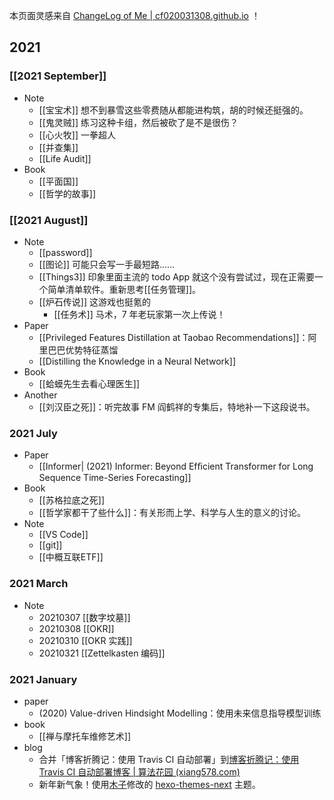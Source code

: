 本页面灵感来自  [ChangeLog of Me | cf020031308.github.io](https://cf020031308.github.io/changelog.html) ！

## 2021

### [[2021 September]]

- Note
	- [[宝宝术]] 想不到暴雪这些零费随从都能进构筑，胡的时候还挺强的。
	- [[鬼灵贼]] 练习这种卡组，然后被砍了是不是很伤？
	- [[心火牧]] 一拳超人
	- [[并查集]]
	- [[Life Audit]]
- Book
	- [[平面国]]
	- [[哲学的故事]]


### [[2021 August]]

- Note
	- [[password]]
	- [[图论]] 可能只会写一手最短路......
	- [[Things3]] 印象里面主流的 todo App 就这个没有尝试过，现在正需要一个简单清单软件。重新思考[[任务管理]]。
	- [[炉石传说]] 这游戏也挺氪的
		- [[任务术]] 马术，7 年老玩家第一次上传说！
- Paper
	- [[Privileged Features Distillation at Taobao Recommendations]]：阿里巴巴优势特征蒸馏
	- [[Distilling the Knowledge in a Neural Network]]
- Book
	- [[蛤蟆先生去看心理医生]]
- Another
	- [[刘汉臣之死]]：听完故事 FM 阎鹤祥的专集后，特地补一下这段说书。

### 2021 July

- Paper 
	- [[Informer| (2021)  Informer: Beyond Efﬁcient Transformer for Long Sequence Time-Series Forecasting]] 
- Book
	- [[苏格拉底之死]]
	- [[哲学家都干了些什么]]：有关形而上学、科学与人生的意义的讨论。
- Note
	- [[VS Code]]
	- [[git]]
	- [[中概互联ETF]]

### 2021 March

- Note
	- 20210307 [[数字坟墓]]
	- 20210308 [[OKR]]
	- 20210310 [[OKR 实践]]
	- 20210321 [[Zettelkasten 编码]]

### 2021 January

- paper
	- (2020) Value-driven Hindsight Modelling：使用未来信息指导模型训练
- book
  - [[禅与摩托车维修艺术]]
- blog
  - 合并「博客折腾记：使用 Travis CI 自动部署」到[博客折腾记：使用 Travis CI 自动部署博客 | 算法花园 (xiang578.com)](https://xiang578.com/post/use-travis-ci-to-auto-build-blog.html)
  - 新年新气象！使用[木子](https://blog.k8s.li/)修改的 [hexo-themes-next](https://github.com/muzi502/blog) 主题。